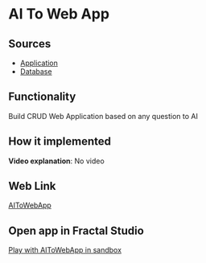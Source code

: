 # AI To Web App

## Sources

- [Application](https://github.com/LearnFractal/FractalPlatform/tree/main/FractalPlatform.Examples/Applications/AIToWebApp/AIToWebAppApplication.cs)
- [Database](https://github.com/LearnFractal/FractalPlatform/tree/main/FractalPlatform.Examples/Databases/AIToWebApp)

## Functionality

Build CRUD Web Application based on any question to AI

## How it implemented

**Video explanation**: No video

## Web Link

[AIToWebApp](https://fraplat.com/jupiter/AIToWebApp)

## Open app in Fractal Studio

[Play with AIToWebApp in sandbox](https://fraplat.com/mars/FractalStudio/?tag=AIToWebApp+template)
